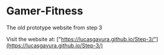 # Gamer-Fitness
The old prototype website from step 3

Visit the website at: ["https://lucasgavura.github.io/Step-3/"](https://lucasgavura.github.io/Step-3/)
